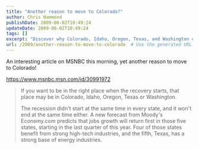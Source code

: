 ```yaml
---
title: "Another reason to move to Colorado?"
author: Chris Hammond
publishDate: 2009-06-02T10:49:24
updateDate: 2009-06-02T10:49:24
tags: []
excerpt: "Discover why Colorado, Idaho, Oregon, Texas, and Washington could offer a head start in job recovery, according to a new forecast from Moody's Economy.com."
url: /2009/another-reason-to-move-to-colorado  # Use the generated URL with year
---
```

<p>An interesting article on MSNBC this morning, yet another reason to move to Colorado!</p>  <p><a title="https://www.msnbc.msn.com/id/30991972" href="https://www.msnbc.msn.com/id/30991972">https://www.msnbc.msn.com/id/30991972</a></p>  <blockquote>   <p>If you want to be in the right place when the recovery starts, that place may be in Colorado, Idaho, Oregon, Texas or Washington.</p>    <p>The recession didn't start at the same time in every state, and it won't end at the same time either. A new forecast from Moody's Economy.com predicts that jobs growth will return first in those five states, starting in the last quarter of this year. Four of those states benefit from strong high-tech industries, and the fifth, Texas, has a strong base of energy industries.</p></blockquote>

